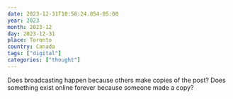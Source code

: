 ```yaml
---
date: 2023-12-31T10:58:24.854-05:00
year: 2023
month: 2023-12
day: 2023-12-31
place: Toronto
country: Canada
tags: ["digital"]
categories: ["thought"]
---
```

Does broadcasting happen because others make copies of the post? Does something exist online forever because someone made a copy?
